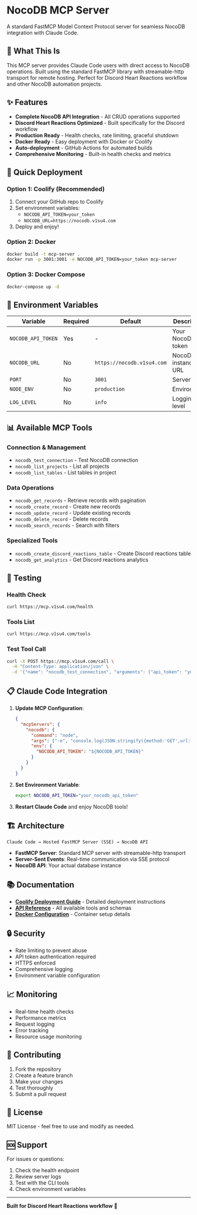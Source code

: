# NocoDB MCP Server

A standard FastMCP Model Context Protocol server for seamless NocoDB integration with Claude Code.

## 🎯 What This Is

This MCP server provides Claude Code users with direct access to NocoDB operations. Built using the standard FastMCP library with streamable-http transport for remote hosting. Perfect for Discord Heart Reactions workflow and other NocoDB automation projects.

## ✨ Features

- **Complete NocoDB API Integration** - All CRUD operations supported
- **Discord Heart Reactions Optimized** - Built specifically for the Discord workflow
- **Production Ready** - Health checks, rate limiting, graceful shutdown
- **Docker Ready** - Easy deployment with Docker or Coolify
- **Auto-deployment** - GitHub Actions for automated builds
- **Comprehensive Monitoring** - Built-in health checks and metrics

## 🚀 Quick Deployment

### Option 1: Coolify (Recommended)
1. Connect your GitHub repo to Coolify
2. Set environment variables:
   - `NOCODB_API_TOKEN=your_token`
   - `NOCODB_URL=https://nocodb.v1su4.com`
3. Deploy and enjoy!

### Option 2: Docker
```bash
docker build -t mcp-server .
docker run -p 3001:3001 -e NOCODB_API_TOKEN=your_token mcp-server
```

### Option 3: Docker Compose
```bash
docker-compose up -d
```

## 🔧 Environment Variables

| Variable | Required | Default | Description |
|----------|----------|---------|-------------|
| `NOCODB_API_TOKEN` | Yes | - | Your NocoDB API token |
| `NOCODB_URL` | No | `https://nocodb.v1su4.com` | NocoDB instance URL |
| `PORT` | No | `3001` | Server port |
| `NODE_ENV` | No | `production` | Environment |
| `LOG_LEVEL` | No | `info` | Logging level |

## 📊 Available MCP Tools

### Connection & Management
- `nocodb_test_connection` - Test NocoDB connection
- `nocodb_list_projects` - List all projects
- `nocodb_list_tables` - List tables in project

### Data Operations
- `nocodb_get_records` - Retrieve records with pagination
- `nocodb_create_record` - Create new records
- `nocodb_update_record` - Update existing records
- `nocodb_delete_record` - Delete records
- `nocodb_search_records` - Search with filters

### Specialized Tools
- `nocodb_create_discord_reactions_table` - Create Discord reactions table
- `nocodb_get_analytics` - Get Discord reactions analytics

## 🧪 Testing

### Health Check
```bash
curl https://mcp.v1su4.com/health
```

### Tools List
```bash
curl https://mcp.v1su4.com/tools
```

### Test Tool Call
```bash
curl -X POST https://mcp.v1su4.com/call \
  -H "Content-Type: application/json" \
  -d '{"name": "nocodb_test_connection", "arguments": {"api_token": "your_token"}}'
```

## 📋 Claude Code Integration

1. **Update MCP Configuration**:
   ```json
   {
     "mcpServers": {
       "nocodb": {
         "command": "node",
         "args": ["-e", "console.log(JSON.stringify({method:'GET',url:'https://mcp.v1su4.com'}))"],
         "env": {
           "NOCODB_API_TOKEN": "${NOCODB_API_TOKEN}"
         }
       }
     }
   }
   ```

2. **Set Environment Variable**:
   ```bash
   export NOCODB_API_TOKEN="your_nocodb_api_token"
   ```

3. **Restart Claude Code** and enjoy NocoDB tools!

## 🏗️ Architecture

```
Claude Code → Hosted FastMCP Server (SSE) → NocoDB API
```

- **FastMCP Server**: Standard MCP server with streamable-http transport
- **Server-Sent Events**: Real-time communication via SSE protocol
- **NocoDB API**: Your actual database instance

## 📚 Documentation

- **[Coolify Deployment Guide](coolify-deployment-guide.md)** - Detailed deployment instructions
- **[API Reference](nocodb-mcp-tools.json)** - All available tools and schemas
- **[Docker Configuration](Dockerfile)** - Container setup details

## 🔒 Security

- Rate limiting to prevent abuse
- API token authentication required
- HTTPS enforced
- Comprehensive logging
- Environment variable configuration

## 📈 Monitoring

- Real-time health checks
- Performance metrics
- Request logging
- Error tracking
- Resource usage monitoring

## 🤝 Contributing

1. Fork the repository
2. Create a feature branch
3. Make your changes
4. Test thoroughly
5. Submit a pull request

## 📄 License

MIT License - feel free to use and modify as needed.

## 🆘 Support

For issues or questions:
1. Check the health endpoint
2. Review server logs
3. Test with the CLI tools
4. Check environment variables

---

**Built for Discord Heart Reactions workflow** 🎉
